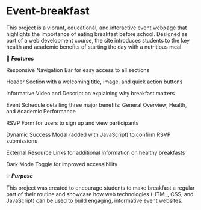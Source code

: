 # Event-breakfast
This project is a vibrant, educational, and interactive event webpage that highlights the importance of eating breakfast before school. Designed as part of a web development course, the site introduces students to the key health and academic benefits of starting the day with a nutritious meal.

🌟 ***Features***

Responsive Navigation Bar for easy access to all sections

Header Section with a welcoming title, image, and quick action buttons

Informative Video and Description explaining why breakfast matters

Event Schedule detailing three major benefits: General Overview, Health, and Academic Performance

RSVP Form for users to sign up and view participants

Dynamic Success Modal (added with JavaScript) to confirm RSVP submissions

External Resource Links for additional information on healthy breakfasts

Dark Mode Toggle for improved accessibility

💡 ***Purpose***

This project was created to encourage students to make breakfast a regular part of their routine and showcase how web technologies (HTML, CSS, and JavaScript) can be used to build engaging, informative event websites.
